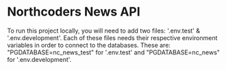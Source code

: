# Northcoders News API

To run this project locally, you will need to add two files: '.env.test' & '.env.development'.
Each of these files needs their respective environment variables in order to connect to the databases.
These are: "PGDATABASE=nc_news_test" for '.env.test' and "PGDATABASE=nc_news" for '.env.development'.
